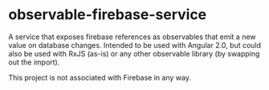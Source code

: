 # observable-firebase-service
A service that exposes firebase references as observables that emit a new value on database changes. Intended to be used with Angular 2.0, but could also be used with RxJS (as-is) or any other observable library (by swapping out the import).

This project is not associated with Firebase in any way.
